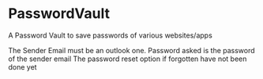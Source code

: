 # PasswordVault
A Password Vault to save passwords of various websites/apps

The Sender Email must be an outlook one. 
Password asked is the password of the sender email
The password reset option if forgotten have not been done yet
